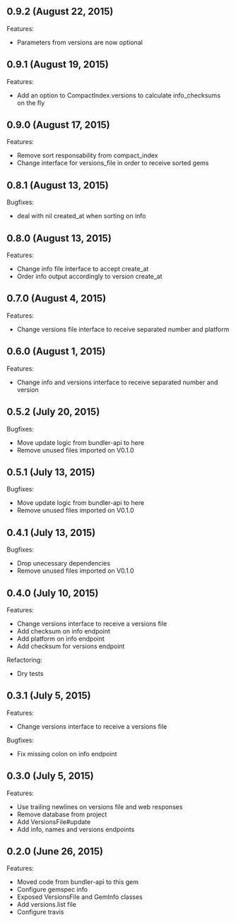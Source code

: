 ## 0.9.2 (August 22, 2015)

Features:

  - Parameters from versions are now optional

## 0.9.1 (August 19, 2015)

Features:

  - Add an option to CompactIndex.versions to calculate info_checksums on the fly

## 0.9.0 (August 17, 2015)

Features:

  - Remove sort responsability from compact_index
  - Change interface for versions_file in order to receive sorted gems


## 0.8.1 (August 13, 2015)

Bugfixes:

  - deal with nil created_at when sorting on info

## 0.8.0 (August 13, 2015)

Features:

  - Change info file interface to accept create_at
  - Order info output accordingly to version create_at

## 0.7.0 (August 4, 2015)

Features:

  - Change versions file interface to receive separated number and platform

## 0.6.0 (August 1, 2015)

Features:

  - Change info and versions interface to receive separated number and version

## 0.5.2 (July 20, 2015)

Bugfixes:

  - Move update logic from bundler-api to here
  - Remove unused files imported on V0.1.0


## 0.5.1 (July 13, 2015)

Bugfixes:

  - Move update logic from bundler-api to here
  - Remove unused files imported on V0.1.0

## 0.4.1 (July 13, 2015)

Bugfixes:

  - Drop unecessary dependencies
  - Remove unused files imported on V0.1.0

## 0.4.0 (July 10, 2015)

Features:

  - Change versions interface to receive a versions file
  - Add checksum on info endpoint
  - Add platform on info endpoint
  - Add checksum for versions endpoint

Refactoring:

  - Dry tests

## 0.3.1 (July 5, 2015)

Features:

  - Change versions interface to receive a versions file

Bugfixes:

  - Fix missing colon on info endpoint

## 0.3.0 (July 5, 2015)

Features:

  - Use trailing newlines on versions file and web responses
  - Remove database from project
  - Add VersionsFile#update
  - Add info, names and versions endpoints

## 0.2.0 (June 26, 2015)

Features:

  - Moved code from bundler-api to this gem
  - Configure gemspec info
  - Exposed VersionsFile and GemInfo classes
  - Add versions.list file
  - Configure travis
